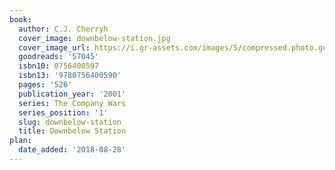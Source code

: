 ```yaml
---
book:
  author: C.J. Cherryh
  cover_image: downbelow-station.jpg
  cover_image_url: https://i.gr-assets.com/images/S/compressed.photo.goodreads.com/books/1388858297l/57045.jpg
  goodreads: '57045'
  isbn10: 0756400597
  isbn13: '9780756400590'
  pages: '526'
  publication_year: '2001'
  series: The Company Wars
  series_position: '1'
  slug: downbelow-station
  title: Downbelow Station
plan:
  date_added: '2018-08-28'
---
```

